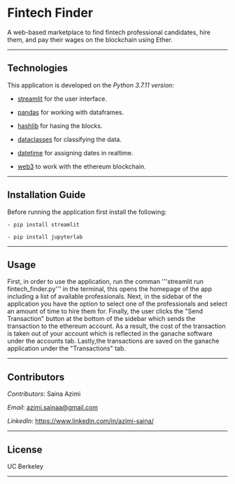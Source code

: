 # **Fintech Finder**
A web-based marketplace to find fintech professional candidates, hire them, and pay their wages on the blockchain using Ether.

---

## Technologies
This application is developed on the *Python 3.7.11 version*:


* [streamlit](https://docs.streamlit.io/library/get-started?msclkid=90f80fcec86511ec86357acd59d2b43a) for the user interface.

* [pandas](https://pandas.pydata.org/docs/) for working with dataframes.

* [hashlib](https://docs.python.org/3/library/hashlib.html?msclkid=a7a6860bc86511ecb96f394a27d3543c) for hasing the blocks.

* [dataclasses](https://docs.python.org/3/library/dataclasses.html?msclkid=cee58621c86511ec8a5abaadba28fd0f) for classifying the data.

* [datetime](https://docs.python.org/3/library/datetime.html?msclkid=e396ee15c86511ec88b1f63bc0d726fc) for assigning dates in realtime.

* [web3](https://web3js.readthedocs.io/en/v1.7.3/) to work with the ethereum blockchain.

---

## Installation Guide
Before running the application first install the following:
```
- pip install streamlit  

- pip install jupyterlab
```

---

## Usage
First, in order to use the application, run the comman '''streamlit run fintech_finder.py''' in the terminal, this opens the homepage of the app including a list of available professionals.
Next, in the sidebar of the application you have the option to select one of the professionals and select an amount of time to hire them for.
Finally, the user clicks the "Send Transaction" button at the bottom of the sidebar which sends the transaction to the ethereum account.
As a result, the cost of the transaction is taken out of your account which is reflected in the ganache software under the accounts tab.
Lastly,the transactions are saved on the ganache application under the "Transactions" tab.


---

## Contributors

*Contributors*: Saina Azimi

*Email*: azimi.sainaa@gmail.com

*LinkedIn*: https://www.linkedin.com/in/azimi-saina/ 

---

## License
UC Berkeley

---